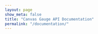 ```yaml
---
layout: page
show_meta: false
title: "Canvas Gauge API Documentation"
permalink: "/documentation/"
---
```


<script>
function fitme(frame) {
    var doc =  frame.contentDocument || frame.contentWindow.document;
    var parent = frame.parentNode.parentNode.parentNode;

    if (!frame.initialized) {
        var header = parent.getElementsByTagName('header')[0];
        parent.parentNode.insertBefore(header, parent);
        parent.parentNode.insertBefore(frame, parent);
        frame.initialized = true;
        
    }

    frame.style.height = doc.body.offsetHeight + 40 + 'px';
    frame.style.visibility = 'visible';
    console.log(parent);
}
</script>
<iframe name="docs-window" style="visibility:hidden;width:100%;height:100%" src="{{ site.url }}/docs/2.0.0/identifiers.html" frameborder="0" onload="fitme(this)"></iframe>
